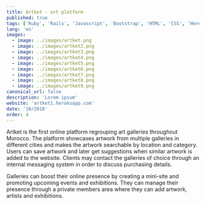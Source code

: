 ```yaml
---
title: Artket - art platform
published: true
tags: ['Ruby', 'Rails', 'Javascript', 'Bootstrap', 'HTML', 'CSS', 'Heroku', 'Postgres']
lang: 'en'
images:
  - image: ../images/artket.png
  - image: ../images/artket2.png
  - image: ../images/artket3.png
  - image: ../images/artket4.png
  - image: ../images/artket5.png
  - image: ../images/artket6.png
  - image: ../images/artket7.png
  - image: ../images/artket8.png
  - image: ../images/artket9.png
canonical_url: false
description: 'Lorem ipsum'
website: 'artket1.herokuapp.com'
date: '10/2018'
order: 4
---
```


Artket is the first online platform regrouping art galleries throughout Morocco. The platform showcases artwork from multiple galleries in different cities and makes the artwork searchable by location and category. Users can save artwork and later get suggestions when similar artwork is added to the website. Clients may contact the galleries of choice through an internal messaging system in order to discuss purchasing details.


Galleries can boost their online presence by creating a mini-site and promoting upcoming events and exhibitions. They can manage their presence through a private members area where they can add artwork, artists and exhibitions.


